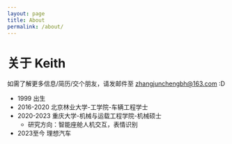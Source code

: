 ```yaml
---
layout: page
title: About
permalink: /about/
---
```


# 关于 Keith

如需了解更多信息/简历/交个朋友，请发邮件至 [zhangjunchengbh@163.com](zhangjunchengbh@163.com) :D

* 1999 出生
* 2016-2020 北京林业大学-工学院-车辆工程学士
* 2020-2023 重庆大学-机械与运载工程学院-机械硕士
  * 研究方向：智能座舱人机交互，表情识别
* 2023至今 理想汽车